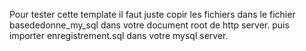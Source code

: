 Pour tester cette template il faut juste copir les fichiers dans le fichier basededonne_my_sql dans votre document root de http server.
puis importer enregistrement.sql dans votre mysql server.
